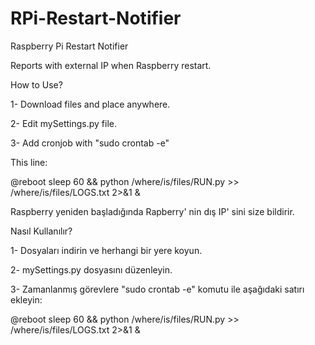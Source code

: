# RPi-Restart-Notifier
Raspberry Pi Restart Notifier

Reports with external IP when Raspberry restart.

How to Use?

1- Download files and place anywhere.

2- Edit mySettings.py file.

3- Add cronjob with "sudo crontab -e"

This line:

@reboot sleep 60 && python /where/is/files/RUN.py >> /where/is/files/LOGS.txt 2>&1 &


Raspberry yeniden başladığında Rapberry' nin dış IP' sini size bildirir.

Nasıl Kullanılır?

1- Dosyaları indirin ve herhangi bir yere koyun.

2- mySettings.py dosyasını düzenleyin.

3- Zamanlanmış görevlere "sudo crontab -e" komutu ile aşağıdaki satırı ekleyin:

@reboot sleep 60 && python /where/is/files/RUN.py >> /where/is/files/LOGS.txt 2>&1 &
